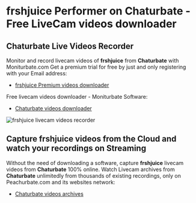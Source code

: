# frshjuice Performer on Chaturbate - Free LiveCam videos downloader

## Chaturbate Live Videos Recorder

Monitor and record livecam videos of **frshjuice** from **Chaturbate** with Moniturbate.com
Get a premium trial for free by just and only registering with your Email address:
* [frshjuice Premium videos downloader](https://moniturbate.com/request-demo-licence-key.html)

Free livecam videos downloader - Moniturbate Software:
* [Chaturbate videos downloader](https://moniturbate.com/moniturbate-download-software.html)

![frshjuice livecam videos recorder](https://peachurnet.com/templates/moniturbate-software.png)


## Capture frshjuice videos from the Cloud and watch your recordings on Streaming

Without the need of downloading a software, capture **frshjuice** livecam videos from **Chaturbate** 100% online.
Watch Livecam archives from **Chaturbate** unlimitedly from thousands of existing recordings, only on Peachurbate.com and its websites network:
* [Chaturbate videos archives](https://peachurnet.com/)